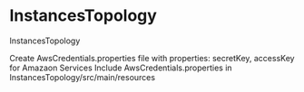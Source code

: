 InstancesTopology
=================

InstancesTopology

Create AwsCredentials.properties file with properties: secretKey, accessKey for Amazaon Services
Include AwsCredentials.properties in  InstancesTopology/src/main/resources

